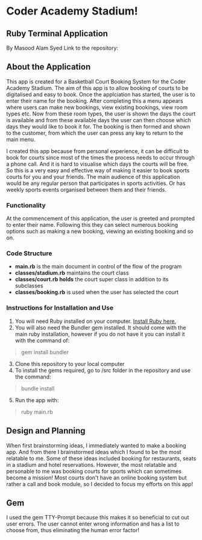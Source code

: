 # Coder Academy Stadium!
## Ruby Terminal Application

By Masood Alam Syed
Link to the repository: 


## About the Application

This app is created for a Basketball Court Booking System for the Coder Academy Stadium. The aim of this app is to allow booking of courts to be digitalised and easy to book. Once the applciation has started, the user is to enter their name for the booking. After completing this a menu appears where users can make new bookings, view existing bookings, view room types etc. Now from these room types, the user is shown the days the court is available and from these available days the user can then choose which days they would like to book it for. The booking is then formed and shown to the customer, from which the user can press any key to return to the main menu.

I created this app because from personal experience, it can be difficult to book for courts since most of the times the process needs to occur through a phone call. And it is hard to visualise which days the courts will be free. So this is a very easy and effective way of making it easier to book sports courts for you and your friends. The main audience of this application would be any regular person that participates in sports activities. Or has weekly sports events organised between them and their friends.

### Functionality 

At the commencement of this application, the user is greeted and prompted to enter their name. Following this they can select numerous booking options such as making a new booking, viewing an existing booking and so on.  

### Code Structure

 - **main.rb** is the main document in control of the flow of the program
 - **classes/stadium.rb** maintains the court class
 - **classes/court.rb holds** the court super class in addition to its subclasses
 - **classes/booking.rb** is used when the user has selected the court 

### Instructions for Installation and Use 
1. You will need Ruby installed on your computer. [Install Ruby here.](https://www.ruby-lang.org/en/)
2. You will also need the Bundler gem installed. It should come with the main ruby installation, however if you do not have it you can install it with the command of: 

> gem install bundler

3. Clone this repository to your local computer
4. To install the gems required, go to /src folder in the repository and use the command: 

> bundle install 
5. Run the app with: 
> ruby main.rb

## Design and Planning 

When first brainstorming ideas, I immediately wanted to make a booking app. And from there I brainstormed ideas which I found to be the most relatable to me. Some of these ideas included booking for restaurants, seats in a stadium and hotel reservations. However, the most relatable and personable to me was booking courts for sports which can sometimes become a mission! Most courts don't have an online booking system but rather a call and book module, so I decided to focus my efforts on this app!

## Gem

I used the gem TTY-Prompt because this makes it so beneficial to cut out user errors. The user cannot enter wrong information and has a list to choose from, thus eliminating the human error factor! 
